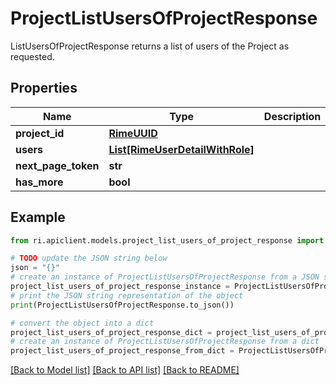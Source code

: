 # ProjectListUsersOfProjectResponse

ListUsersOfProjectResponse returns a list of users of the Project as requested.

## Properties

Name | Type | Description | Notes
------------ | ------------- | ------------- | -------------
**project_id** | [**RimeUUID**](RimeUUID.md) |  | [optional] 
**users** | [**List[RimeUserDetailWithRole]**](RimeUserDetailWithRole.md) |  | [optional] 
**next_page_token** | **str** |  | [optional] 
**has_more** | **bool** |  | [optional] 

## Example

```python
from ri.apiclient.models.project_list_users_of_project_response import ProjectListUsersOfProjectResponse

# TODO update the JSON string below
json = "{}"
# create an instance of ProjectListUsersOfProjectResponse from a JSON string
project_list_users_of_project_response_instance = ProjectListUsersOfProjectResponse.from_json(json)
# print the JSON string representation of the object
print(ProjectListUsersOfProjectResponse.to_json())

# convert the object into a dict
project_list_users_of_project_response_dict = project_list_users_of_project_response_instance.to_dict()
# create an instance of ProjectListUsersOfProjectResponse from a dict
project_list_users_of_project_response_from_dict = ProjectListUsersOfProjectResponse.from_dict(project_list_users_of_project_response_dict)
```
[[Back to Model list]](../README.md#documentation-for-models) [[Back to API list]](../README.md#documentation-for-api-endpoints) [[Back to README]](../README.md)

